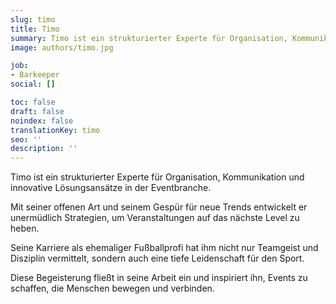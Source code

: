 ```yaml
---
slug: timo
title: Timo
summary: Timo ist ein strukturierter Experte für Organisation, Kommunikation und innovative Lösungsansätze in der Eventbranche.
image: authors/timo.jpg

job:
- Barkeeper
social: []

toc: false
draft: false
noindex: false
translationKey: timo
seo: ''
description: ''
---
```

Timo ist ein strukturierter Experte für Organisation, Kommunikation und innovative Lösungsansätze in der Eventbranche.

Mit seiner offenen Art und seinem Gespür für neue Trends entwickelt er unermüdlich Strategien, um Veranstaltungen auf das nächste Level zu heben.

Seine Karriere als ehemaliger Fußballprofi hat ihm nicht nur Teamgeist und Disziplin vermittelt, sondern auch eine tiefe Leidenschaft für den Sport.

Diese Begeisterung fließt in seine Arbeit ein und inspiriert ihn, Events zu schaffen, die Menschen bewegen und verbinden.